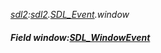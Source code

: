 _[sdl2](../../modules/sdl2/sdl2-module.md):[sdl2](../../modules/sdl2/sdl2-module.md).[SDL\_Event](../../modules/sdl2/sdl2-sdl_event.md).window_
##### Field window:[SDL_WindowEvent](../../modules/sdl2/sdl2-sdl_windowevent.md)
